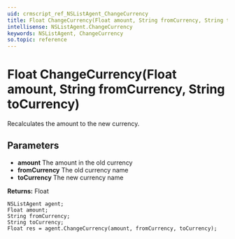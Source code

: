 ```yaml
---
uid: crmscript_ref_NSListAgent_ChangeCurrency
title: Float ChangeCurrency(Float amount, String fromCurrency, String toCurrency)
intellisense: NSListAgent.ChangeCurrency
keywords: NSListAgent, ChangeCurrency
so.topic: reference
---
```


# Float ChangeCurrency(Float amount, String fromCurrency, String toCurrency)

Recalculates the amount to the new currency.

## Parameters

* **amount** The amount in the old currency
* **fromCurrency** The old currency name
* **toCurrency** The new currency name

**Returns:** Float

```crmscript
NSListAgent agent;
Float amount;
String fromCurrency;
String toCurrency;
Float res = agent.ChangeCurrency(amount, fromCurrency, toCurrency);
```

